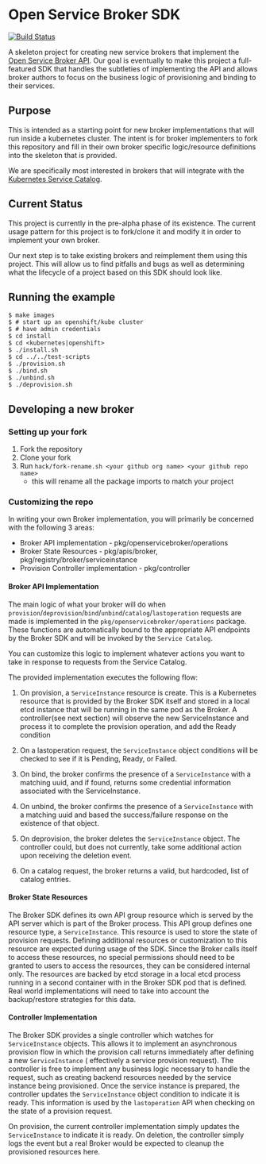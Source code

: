 # Open Service Broker SDK

[![Build Status](https://travis-ci.org/openshift/open-service-broker-sdk.svg?branch=master)](https://travis-ci.org/openshift/open-service-broker-sdk)

A skeleton project for creating new service brokers that implement the
[Open Service Broker API](https://github.com/openservicebrokerapi/servicebroker).
Our goal is eventually to make this project a full-featured SDK that handles
the subtleties of implementing the API and allows broker authors to focus on
the business logic of provisioning and binding to their services.

## Purpose

This is intended as a starting point for new broker implementations that will
run inside a kubernetes cluster.  The intent is for broker implementers to
fork this repository and fill in their own broker specific logic/resource
definitions into the skeleton that is provided.

We are specifically most interested in brokers that will integrate with the
[Kubernetes Service Catalog](https://github.com/kubernetes-incubator/service-catalog).

## Current Status

This project is currently in the pre-alpha phase of its existence.  The
current usage pattern for this project is to fork/clone it and modify it in
order to implement your own broker.

Our next step is to take existing brokers and reimplement them using this
project. This will allow us to find pitfalls and bugs as well as determining
what the lifecycle of a project based on this SDK should look like.

## Running the example

```
$ make images
$ # start up an openshift/kube cluster
$ # have admin credentials
$ cd install
$ cd <kubernetes|openshift>
$ ./install.sh
$ cd ../../test-scripts
$ ./provision.sh
$ ./bind.sh
$ ./unbind.sh
$ ./deprovision.sh
```

## Developing a new broker

### Setting up your fork

1) Fork the repository
2) Clone your fork
3) Run `hack/fork-rename.sh <your github org name> <your github repo name>`
    *  this will rename all the package imports to match your project

### Customizing the repo

In writing your own Broker implementation, you will primarily be concerned with the following 3 areas:

* Broker API implementation - pkg/openservicebroker/operations
* Broker State Resources - pkg/apis/broker, pkg/registry/broker/serviceinstance
* Provision Controller implementation - pkg/controller


#### Broker API Implementation

The main logic of what your broker will do when `provision`/`deprovision`/`bind`/`unbind`/`catalog`/`lastoperation` requests
are made is implemented in the `pkg/openservicebroker/operations` package.  These functions
are automatically bound to the appropriate API endpoints by the Broker SDK and will be invoked
by the `Service Catalog`.

You can customize this logic to implement whatever actions you want to take in response to requests from the Service Catalog.

The provided implementation executes the following flow:

1) On provision, a `ServiceInstance` resource is create.  This is a Kubernetes resource that is provided by the Broker SDK
itself and stored in a local etcd instance that will be running in the same pod as the Broker.  A controller(see next section) will
observe the new ServiceInstance and process it to complete the provision operation, and add the Ready condition

2) On a lastoperation request, the `ServiceInstance` object conditions will be checked to see if it is Pending, Ready, or Failed.

3) On bind, the broker confirms the presence of a `ServiceInstance` with a matching uuid, and if found, returns some credential
information associated with the ServiceInstance.

4) On unbind, the broker confirms the presence of a `ServiceInstance` with a matching uuid and based the success/failure response
on the existence of that object.

5) On deprovision, the broker deletes the `ServiceInstance` object.  The controller could, but does not currently, take some
additional action upon receiving the deletion event.

6) On a catalog request, the broker returns a valid, but hardcoded, list of catalog entries.

#### Broker State Resources

The Broker SDK defines its own API group resource which is served by the API server which is part of the Broker process.
This API group defines one resource type, a `ServiceInstance`.  This resource is used to store the state of provision requests.
Defining additional resources or customization to this resource are expected during usage of the SDK.  Since the Broker calls
itself to access these resources, no special permissions should need to be granted to users to access the resources, they
can be considered internal only.  The resources are backed by etcd storage in a local etcd process running in a second container
with in the Broker SDK pod that is defined.  Real world implementations will need to take into account the backup/restore
strategies for this data.


#### Controller Implementation

The Broker SDK provides a single controller which watches for `ServiceInstance` objects.  This allows it to implement an
asynchronous provision flow in which the provision call returns immediately after defining a new `ServiceInstance` (
effectively a service provision request).  The controller is free to implement any business logic necessary to handle
the request, such as creating backend resources needed by the service instance being provisioned.  Once the service
instance is prepared, the controller updates the `ServiceInstance` object condition to indicate it is ready.  This
information is used by the `lastoperation` API when checking on the state of a provision request.

On provision, the current controller implementation simply updates the `ServiceInstance` to indicate it is ready.
On deletion, the controller simply logs the event but a real Broker would be expected to cleanup the provisioned resources
here.
